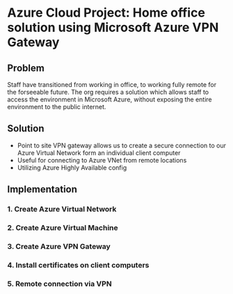 # Azure Cloud Project: Home office solution using Microsoft Azure VPN Gateway

## Problem

Staff have transitioned from working in office, to working fully remote for the forseeable future. The org requires a solution which allows staff to access the environment in Microsoft Azure, without exposing the entire environment to the public internet.

## Solution

- Point to site VPN gateway allows us to create a secure connection to our Azure Virtual Network form an individual client computer
- Useful for connecting to Azure VNet from remote locations
- Utilizing Azure Highly Available config

## Implementation

### 1. Create Azure Virtual Network

### 2. Create Azure Virtual Machine

### 3. Create Azure VPN Gateway

### 4. Install certificates on client computers

### 5. Remote connection via VPN
